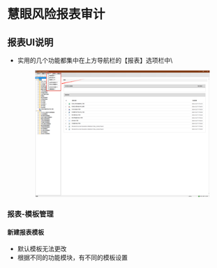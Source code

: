 # 慧眼风险报表审计

## 报表UI说明

*   实用的几个功能都集中在上方导航栏的【报表】选项栏中\


    <figure><img src="../../.gitbook/assets/image (20).png" alt=""><figcaption></figcaption></figure>

### 报表-模板管理

#### 新建报表模板

* 默认模板无法更改
* 根据不同的功能模块，有不同的模板设置
